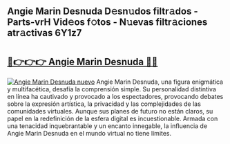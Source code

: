 ## Angie Marin Desnuda D𝚎sn𝚞dos filtr𝚊dos - Parts-vrH Vid𝚎os f𝚘tos - N𝚞evas filtr𝚊ciones atr𝚊ctivas 6Y1z7

# <h2><a href="http://mb43x7.tromn.icu/?c=Angie+Marin+Desnuda">🔗👉👉👉 Angie Marin Desnuda 🔗🔗</a></h2>

[![Angie Marin Desnuda nuevo](https://i.imgur.com/pEAQMta.gif)](http://mb43x7.tromn.icu/?c=Angie+Marin+Desnuda)
Angie Marin Desnuda, una figura enigmática y multifacética, desafía la comprensión simple. Su personalidad distintiva en línea ha cautivado y provocado a los espectadores, provocando debates sobre la expresión artística, la privacidad y las complejidades de las comunidades virtuales. Aunque sus planes de futuro no están claros, su papel en la redefinición de la esfera digital es incuestionable. Armada con una tenacidad inquebrantable y un encanto innegable, la influencia de Angie Marin Desnuda en el mundo virtual no tiene límites.
